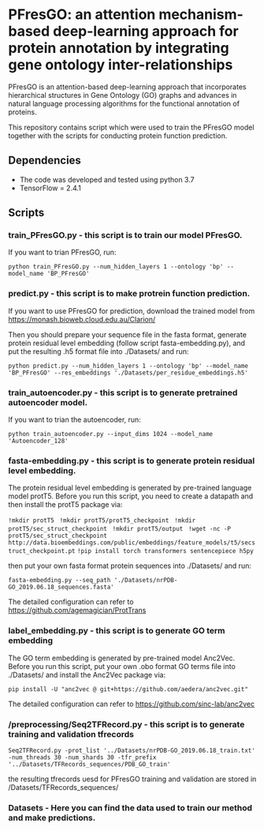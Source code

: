 # PFresGO: an attention mechanism-based deep-learning approach for protein annotation by integrating gene ontology inter-relationships

PFresGO is an attention-based deep-learning approach that incorporates hierarchical structures in Gene Ontology (GO) graphs and advances in natural language processing algorithms for the functional annotation of proteins.

This repository contains script which were used to train the PFresGO model together with the scripts for conducting protein function prediction.

## Dependencies
* The code was developed and tested using python 3.7
* TensorFlow = 2.4.1


## Scripts
### train_PFresGO.py - this script is to train our model PFresGO. 

If you want to trian PFresGO, run:

`python train_PFresGO.py --num_hidden_layers 1 --ontology 'bp' --model_name 'BP_PFresGO'`

### predict.py - this script is to make protrein function prediction. 

If you want to use PFresGO for prediction, download the trained model from https://monash.bioweb.cloud.edu.au/Clarion/

Then you should prepare your sequence file in the fasta format, generate protein residual level embedding (follow script fasta-embedding.py), and put the resulting .h5 format file into ./Datasets/ and run:

`python predict.py --num_hidden_layers 1 --ontology 'bp' --model_name 'BP_PFresGO' --res_embeddings './Datasets/per_residue_embeddings.h5'` 

### train_autoencoder.py - this script is to generate pretrained autoencoder model. 

If you want to trian the autoencoder, run:

`python train_autoencoder.py --input_dims 1024 --model_name 'Autoencoder_128'`

### fasta-embedding.py - this script is to generate protein residual level embedding. 

The protein residual level embedding is generated by pre-trained language model protT5. Before you run this script, you need to create a datapath and then install the protT5 package via:

`!mkdir protT5 ` 
`!mkdir protT5/protT5_checkpoint ` 
`!mkdir protT5/sec_struct_checkpoint ` 
`!mkdir protT5/output ` 
`!wget -nc -P protT5/sec_struct_checkpoint http://data.bioembeddings.com/public/embeddings/feature_models/t5/secstruct_checkpoint.pt` 
`!pip install torch transformers sentencepiece h5py ` 

then put your own fasta format protein sequences into ./Datasets/ and run:

`fasta-embedding.py --seq_path './Datasets/nrPDB-GO_2019.06.18_sequences.fasta'`

The detailed configuration can refer to https://github.com/agemagician/ProtTrans

### label_embedding.py - this script is to generate GO term embedding 

The GO term embedding is generated by pre-trained model Anc2Vec. Before you run this script, put your own .obo format GO terms file into ./Datasets/ and install the Anc2Vec package via:

`pip install -U "anc2vec @ git+https://github.com/aedera/anc2vec.git"`

The detailed configuration can refer to https://github.com/sinc-lab/anc2vec

### /preprocessing/Seq2TFRecord.py - this script is to generate training and validation tfrecords 

`Seq2TFRecord.py -prot_list '../Datasets/nrPDB-GO_2019.06.18_train.txt' -num_threads 30 -num_shards 30 -tfr_prefix '../Datasets/TFRecords_sequences/PDB_GO_train'`

the resulting tfrecords uesd for PFresGO training and validation are stored in /Datasets/TFRecords_sequences/ 

### Datasets - Here you can find the data used to train our method and make predictions.










